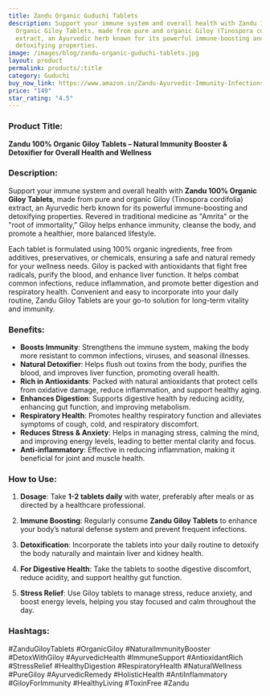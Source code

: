 ```yaml
---
title: Zandu Organic Guduchi Tablets
description: Support your immune system and overall health with Zandu 100%
  Organic Giloy Tablets, made from pure and organic Giloy (Tinospora cordifolia)
  extract, an Ayurvedic herb known for its powerful immune-boosting and
  detoxifying properties.
image: /images/blog/zandu-organic-guduchi-tablets.jpg
layout: product
permalink: products/:title
category: Guduchi
buy_now_link: https://www.amazon.in/Zandu-Ayurvedic-Immunity-Infections-Vegetarian/dp/B0CVQ86PNL/ref=sr_1_2_sspa?crid=2RC2ILXDK0KYX&tag=ayushmonk-21
price: "149"
star_rating: "4.5"
---
```

### Product Title:
**Zandu 100% Organic Giloy Tablets – Natural Immunity Booster & Detoxifier for Overall Health and Wellness**

### Description:
Support your immune system and overall health with **Zandu 100% Organic Giloy Tablets**, made from pure and organic Giloy (Tinospora cordifolia) extract, an Ayurvedic herb known for its powerful immune-boosting and detoxifying properties. Revered in traditional medicine as "Amrita" or the "root of immortality," Giloy helps enhance immunity, cleanse the body, and promote a healthier, more balanced lifestyle.

Each tablet is formulated using 100% organic ingredients, free from additives, preservatives, or chemicals, ensuring a safe and natural remedy for your wellness needs. Giloy is packed with antioxidants that fight free radicals, purify the blood, and enhance liver function. It helps combat common infections, reduce inflammation, and promote better digestion and respiratory health. Convenient and easy to incorporate into your daily routine, Zandu Giloy Tablets are your go-to solution for long-term vitality and immunity.

### Benefits:
- **Boosts Immunity**: Strengthens the immune system, making the body more resistant to common infections, viruses, and seasonal illnesses.
- **Natural Detoxifier**: Helps flush out toxins from the body, purifies the blood, and improves liver function, promoting overall health.
- **Rich in Antioxidants**: Packed with natural antioxidants that protect cells from oxidative damage, reduce inflammation, and support healthy aging.
- **Enhances Digestion**: Supports digestive health by reducing acidity, enhancing gut function, and improving metabolism.
- **Respiratory Health**: Promotes healthy respiratory function and alleviates symptoms of cough, cold, and respiratory discomfort.
- **Reduces Stress & Anxiety**: Helps in managing stress, calming the mind, and improving energy levels, leading to better mental clarity and focus.
- **Anti-inflammatory**: Effective in reducing inflammation, making it beneficial for joint and muscle health.

### How to Use:
1. **Dosage**: Take **1-2 tablets daily** with water, preferably after meals or as directed by a healthcare professional.
   
2. **Immune Boosting**: Regularly consume **Zandu Giloy Tablets** to enhance your body’s natural defense system and prevent frequent infections.

3. **Detoxification**: Incorporate the tablets into your daily routine to detoxify the body naturally and maintain liver and kidney health.

4. **For Digestive Health**: Take the tablets to soothe digestive discomfort, reduce acidity, and support healthy gut function.

5. **Stress Relief**: Use Giloy tablets to manage stress, reduce anxiety, and boost energy levels, helping you stay focused and calm throughout the day.

### Hashtags:
#ZanduGiloyTablets #OrganicGiloy #NaturalImmunityBooster #DetoxWithGiloy #AyurvedicHealth #ImmuneSupport #AntioxidantRich #StressRelief #HealthyDigestion #RespiratoryHealth #NaturalWellness #PureGiloy #AyurvedicRemedy #HolisticHealth #AntiInflammatory #GiloyForImmunity #HealthyLiving #ToxinFree #Zandu
